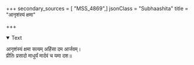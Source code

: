 +++
secondary_sources = [ "MSS_4869",]
jsonClass = "Subhaashita"
title = "आनृशंस्यं क्षमा"

+++

<details open><summary>Text</summary>

आनृशंस्यं क्षमा सत्यम् अहिंसा दम आर्जवम्।  
प्रीतिः प्रसादो माधुर्यं मार्दवं च यमा दश॥
</details>
